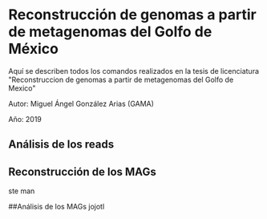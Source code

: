 # Reconstrucción de genomas a partir de metagenomas del Golfo de México
Aquí se describen todos los comandos realizados en la tesis de licenciatura "Reconstruccion de genomas a partir de metagenomas del Golfo de Mexico"

Autor: Miguel Ángel González Arias (GAMA)

Año: 2019

## Análisis de los reads


## Reconstrucción de los MAGs
ste man 

##Análisis de los MAGs
jojotl

